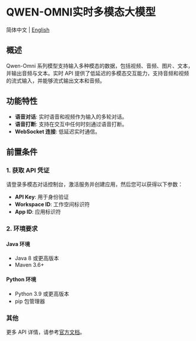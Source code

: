 # QWEN-OMNI实时多模态大模型
简体中文 | [English](./README_EN.md)

## 概述

Qwen-Omni 系列模型支持输入多种模态的数据，包括视频、音频、图片、文本，并输出音频与文本。实时 API 提供了低延迟的多模态交互能力，支持音频和视频的流式输入，并能够流式输出文本和音频。

## 功能特性

- **语音对话**: 实时语音和视频作为输入的多轮对话。
- **语音打断**: 支持在交互中任何时刻通过语音打断。
- **WebSocket 连接**: 低延迟实时通信。

## 前置条件

### 1. 获取 API 凭证
请登录多模态对话控制台，激活服务并创建应用，然后您可以获得以下参数：
- **API Key**: 用于身份验证
- **Workspace ID**: 工作空间标识符
- **App ID**: 应用标识符

### 2. 环境要求

#### Java 环境
- Java 8 或更高版本
- Maven 3.6+

#### Python 环境
- Python 3.9 或更高版本
- pip 包管理器

### 其他
更多 API 详情，请参考[官方文档](https://help.aliyun.com/zh/model-studio/realtime)。
